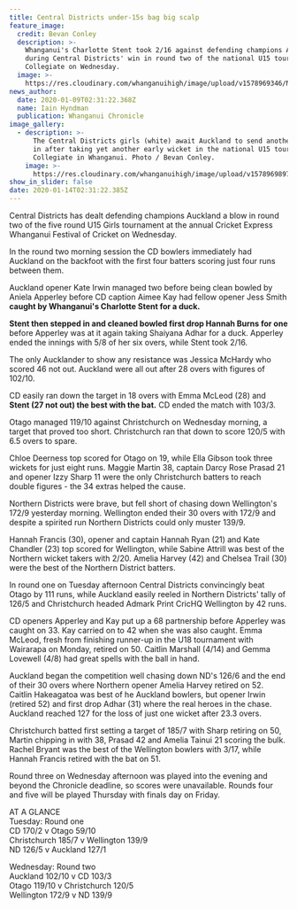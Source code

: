 ```yaml
---
title: Central Districts under-15s bag big scalp
feature_image:
  credit: Bevan Conley
  description: >-
    Whanganui's Charlotte Stent took 2/16 against defending champions Auckland
    during Central Districts' win in round two of the national U15 tournament A
    Collegiate on Wednesday. 
  image: >-
    https://res.cloudinary.com/whanganuihigh/image/upload/v1578969346/News/Charlotte_Stent._Chron_9.1.20.jpg
news_author:
  date: 2020-01-09T02:31:22.368Z
  name: Iain Hyndman
  publication: Whanganui Chronicle
image_gallery:
  - description: >-
      The Central Districts girls (white) await Auckland to send another batter
      in after taking yet another early wicket in the national U15 tournament at
      Collegiate in Whanganui. Photo / Bevan Conley.
    image: >-
      https://res.cloudinary.com/whanganuihigh/image/upload/v1578969897/News/Central_Districts_team._chron_9.1.20.jpg
show_in_slider: false
date: 2020-01-14T02:31:22.385Z
---
```

Central Districts has dealt defending champions Auckland a blow in round two of the five round U15 Girls tournament at the annual Cricket Express Whanganui Festival of Cricket on Wednesday.

In the round two morning session the CD bowlers immediately had Auckland on the backfoot with the first four batters scoring just four runs between them.

Auckland opener Kate Irwin managed two before being clean bowled by Aniela Apperley before CD caption Aimee Kay had fellow opener Jess Smith **caught by Whanganui's Charlotte Stent for a duck.**

**Stent then stepped in and cleaned bowled first drop Hannah Burns for one** before Apperley was at it again taking Shaiyana Adhar for a duck. Apperley ended the innings with 5/8 of her six overs, while Stent took 2/16.

The only Aucklander to show any resistance was Jessica McHardy who scored 46 not out. Auckland were all out after 28 overs with figures of 102/10.

CD easily ran down the target in 18 overs with Emma McLeod (28) and **Stent (27 not out) the best with the bat.** CD ended the match with 103/3.

Otago managed 119/10 against Christchurch on Wednesday morning, a target that proved too short. Christchurch ran that down to score 120/5 with 6.5 overs to spare.

Chloe Deerness top scored for Otago on 19, while Ella Gibson took three wickets for just eight runs. Maggie Martin 38, captain Darcy Rose Prasad 21 and opener Izzy Sharp 11 were the only Christchurch batters to reach double figures - the 34 extras helped the cause.

Northern Districts were brave, but fell short of chasing down Wellington's 172/9 yesterday morning. Wellington ended their 30 overs with 172/9 and despite a spirited run Northern Districts could only muster 139/9.

Hannah Francis (30), opener and captain Hannah Ryan (21) and Kate Chandler (23) top scored for Wellington, while Sabine Attrill was best of the Northern wicket takers with 2/20. Amelia Harvey (42) and Chelsea Trail (30) were the best of the Northern District batters.

In round one on Tuesday afternoon Central Districts convincingly beat Otago by 111 runs, while Auckland easily reeled in Northern Districts' tally of 126/5 and Christchurch headed Admark Print CricHQ Wellington by 42 runs.

CD openers Apperley and Kay put up a 68 partnership before Apperley was caught on 33. Kay carried on to 42 when she was also caught. Emma McLeod, fresh from finishing runner-up in the U18 tournament with Wairarapa on Monday, retired on 50. Caitlin Marshall (4/14) and Gemma Lovewell (4/8) had great spells with the ball in hand.

Auckland began the competition well chasing down ND's 126/6 and the end of their 30 overs where Northern opener Amelia Harvey retired on 52. Caitlin Hakeagatoa was best of he Auckland bowlers, but opener Irwin (retired 52) and first drop Adhar (31) where the real heroes in the chase. Auckland reached 127 for the loss of just one wicket after 23.3 overs.

Christchurch batted first setting a target of 185/7 with Sharp retiring on 50, Martin chipping in with 38, Prasad 42 and Amelia Tainui 21 scoring the bulk. Rachel Bryant was the best of the Wellington bowlers with 3/17, while Hannah Francis retired with the bat on 51.

Round three on Wednesday afternoon was played into the evening and beyond the Chronicle deadline, so scores were unavailable. Rounds four and five will be played Thursday with finals day on Friday.

AT A GLANCE  
Tuesday: Round one  
CD 170/2 v Otago 59/10  
Christchurch 185/7 v Wellington 139/9  
ND 126/5 v Auckland 127/1  

Wednesday: Round two  
Auckland 102/10 v CD 103/3  
Otago 119/10 v Christchurch 120/5  
Wellington 172/9 v ND
139/9
